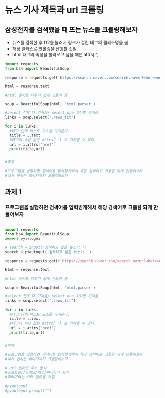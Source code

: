 # 뉴스 기사 제목과 url 크롤링

## 삼성전자를 검색했을 때 뜨는 뉴스를 크롤링해보자

- 뉴스를 검색한 후 f12를 눌러서 링크가 걸린 태그의 클래스명을 봄
- 해당 클래스로 크롤링을 진행할 것임
- html 태그의 속성을 불러오고 싶을 때는 attrs['']


~~~python
import requests
from bs4 import BeautifulSoup

response = requests.get('https://search.naver.com/search.naver?where=news&sm=tab_jum&query=삼성전자')

html = response.text

#html 문서를 다루기 쉽게 만들어 줌

soup = BeautifulSoup(html, 'html.parser')

#select 전체 다 가져옴/ select_one 하나만 가져옴
links = soup.select(".news_tit")

for i in links:
  #태그 안의 택스트 요소를 가져온다.
  title = i.text
  #태그의 속성 값은 attrs[''] 로 가져올 수 있다.
  url = i.attrs['href']
  print(title,url)


#과제

#프로그램을 실행하면 검색어를 입력받게해서 해당 검색어로 크롤링 되게 만들어보자
#내가 원하는 페이지까지 크롤링해보자
~~~

## 과제 1
### 프로그램을 실행하면 검색어를 입력받게해서 해당 검색어로 크롤링 되게 만들어보자

~~~python

import requests
from bs4 import BeautifulSoup
import pyautogui

# search = input('검색하고 싶은 뉴스?: ')
search = pyautogui('검색하고 싶은 뉴스?: ')

response = requests.get(f'https://search.naver.com/search.naver?where=news&sm=tab_jum&query={search}')

html = response.text

#html 문서를 다루기 쉽게 만들어 줌

soup = BeautifulSoup(html, 'html.parser')

#select 전체 다 가져옴/ select_one 하나만 가져옴
links = soup.select(".news_tit")

for i in links:
  #태그 안의 택스트 요소를 가져온다.
  title = i.text
  #태그의 속성 값은 attrs[''] 로 가져올 수 있다.
  url = i.attrs['href']
  print(title,url)


#과제

#프로그램을 실행하면 검색어를 입력받게해서 해당 검색어로 크롤링 되게 만들어보자
#내가 원하는 페이지까지 크롤링해보자

# url 인터넷 주소 형식
#프로토콜//도메인/페스/파라미터 형식
#파라미터는 키와 벨류를 가짐

#pyautogui
#pyautogui.prompt("")

~~~